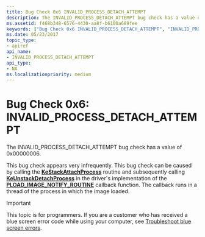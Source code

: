 ```yaml
---
title: Bug Check 0x6 INVALID_PROCESS_DETACH_ATTEMPT
description: The INVALID_PROCESS_DETACH_ATTEMPT bug check has a value of 0x00000006. This bug check appears very infrequently.
ms.assetid: f468b348-6576-4430-aa8f-b6100a689fee
keywords: ["Bug Check 0x6 INVALID_PROCESS_DETACH_ATTEMPT", "INVALID_PROCESS_DETACH_ATTEMPT"]
ms.date: 05/23/2017
topic_type:
- apiref
api_name:
- INVALID_PROCESS_DETACH_ATTEMPT
api_type:
- NA
ms.localizationpriority: medium
---
```


# Bug Check 0x6: INVALID\_PROCESS\_DETACH\_ATTEMPT


The INVALID\_PROCESS\_DETACH\_ATTEMPT bug check has a value of 0x00000006.

This bug check appears very infrequently. This bug check can be caused by calling the [**KeStackAttachProcess**](https://docs.microsoft.com/windows-hardware/drivers/ddi/ntifs/nf-ntifs-kestackattachprocess) routine and subsequently calling [**KeUnstackDetachProcess**](https://docs.microsoft.com/windows-hardware/drivers/ddi/ntifs/nf-ntifs-keunstackdetachprocess) in the driver's implementation of the [**PLOAD_IMAGE_NOTIFY_ROUTINE**](https://docs.microsoft.com/windows-hardware/drivers/ddi/ntddk/nc-ntddk-pload_image_notify_routine) callback function. The callback runs in a thread of the process in which the image loaded.

> [!IMPORTANT]
> This topic is for programmers. If you are a customer who has received a blue screen error code while using your computer, see [Troubleshoot blue screen errors](https://www.windows.com/stopcode).


 

 




